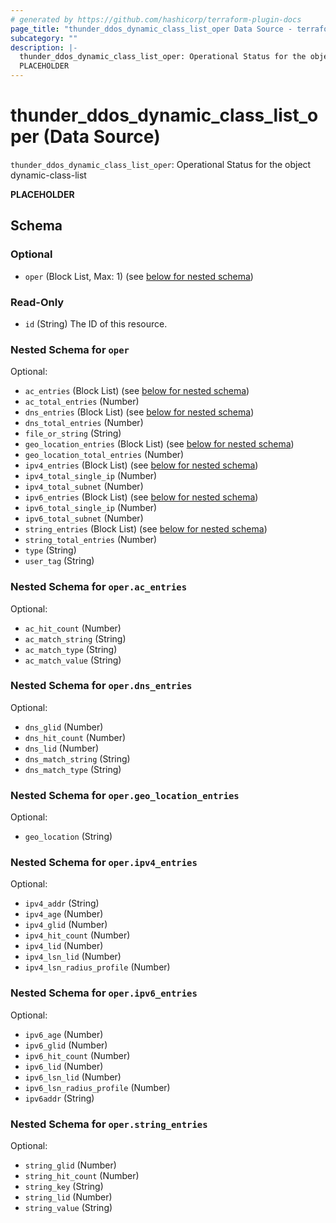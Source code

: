 ```yaml
---
# generated by https://github.com/hashicorp/terraform-plugin-docs
page_title: "thunder_ddos_dynamic_class_list_oper Data Source - terraform-provider-thunder"
subcategory: ""
description: |-
  thunder_ddos_dynamic_class_list_oper: Operational Status for the object dynamic-class-list
  PLACEHOLDER
---
```


# thunder_ddos_dynamic_class_list_oper (Data Source)

`thunder_ddos_dynamic_class_list_oper`: Operational Status for the object dynamic-class-list

__PLACEHOLDER__



<!-- schema generated by tfplugindocs -->
## Schema

### Optional

- `oper` (Block List, Max: 1) (see [below for nested schema](#nestedblock--oper))

### Read-Only

- `id` (String) The ID of this resource.

<a id="nestedblock--oper"></a>
### Nested Schema for `oper`

Optional:

- `ac_entries` (Block List) (see [below for nested schema](#nestedblock--oper--ac_entries))
- `ac_total_entries` (Number)
- `dns_entries` (Block List) (see [below for nested schema](#nestedblock--oper--dns_entries))
- `dns_total_entries` (Number)
- `file_or_string` (String)
- `geo_location_entries` (Block List) (see [below for nested schema](#nestedblock--oper--geo_location_entries))
- `geo_location_total_entries` (Number)
- `ipv4_entries` (Block List) (see [below for nested schema](#nestedblock--oper--ipv4_entries))
- `ipv4_total_single_ip` (Number)
- `ipv4_total_subnet` (Number)
- `ipv6_entries` (Block List) (see [below for nested schema](#nestedblock--oper--ipv6_entries))
- `ipv6_total_single_ip` (Number)
- `ipv6_total_subnet` (Number)
- `string_entries` (Block List) (see [below for nested schema](#nestedblock--oper--string_entries))
- `string_total_entries` (Number)
- `type` (String)
- `user_tag` (String)

<a id="nestedblock--oper--ac_entries"></a>
### Nested Schema for `oper.ac_entries`

Optional:

- `ac_hit_count` (Number)
- `ac_match_string` (String)
- `ac_match_type` (String)
- `ac_match_value` (String)


<a id="nestedblock--oper--dns_entries"></a>
### Nested Schema for `oper.dns_entries`

Optional:

- `dns_glid` (Number)
- `dns_hit_count` (Number)
- `dns_lid` (Number)
- `dns_match_string` (String)
- `dns_match_type` (String)


<a id="nestedblock--oper--geo_location_entries"></a>
### Nested Schema for `oper.geo_location_entries`

Optional:

- `geo_location` (String)


<a id="nestedblock--oper--ipv4_entries"></a>
### Nested Schema for `oper.ipv4_entries`

Optional:

- `ipv4_addr` (String)
- `ipv4_age` (Number)
- `ipv4_glid` (Number)
- `ipv4_hit_count` (Number)
- `ipv4_lid` (Number)
- `ipv4_lsn_lid` (Number)
- `ipv4_lsn_radius_profile` (Number)


<a id="nestedblock--oper--ipv6_entries"></a>
### Nested Schema for `oper.ipv6_entries`

Optional:

- `ipv6_age` (Number)
- `ipv6_glid` (Number)
- `ipv6_hit_count` (Number)
- `ipv6_lid` (Number)
- `ipv6_lsn_lid` (Number)
- `ipv6_lsn_radius_profile` (Number)
- `ipv6addr` (String)


<a id="nestedblock--oper--string_entries"></a>
### Nested Schema for `oper.string_entries`

Optional:

- `string_glid` (Number)
- `string_hit_count` (Number)
- `string_key` (String)
- `string_lid` (Number)
- `string_value` (String)


